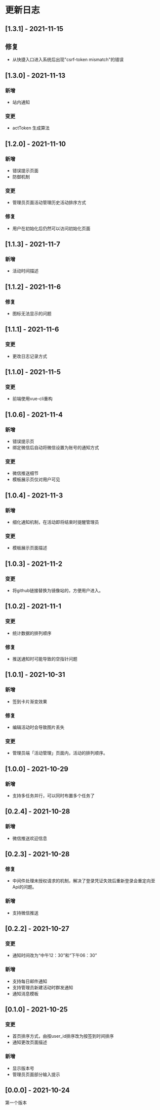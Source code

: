 # 更新日志

## [1.3.1] - 2021-11-15

## 修复

* 从快捷入口进入系统后出现"csrf-token mismatch"的错误

## [1.3.0] - 2021-11-13

### 新增

* 站内通知

### 变更

* actToken 生成算法



## [1.2.0] - 2021-11-10

### 新增

* 错误提示页面
* 防御机制

### 变更

* 管理员页面活动管理历史活动排序方式

### 修复

* 用户在初始化后仍然可以访问初始化页面



## [1.1.3] - 2021-11-7

### 新增

* 活动时间描述



## [1.1.2] - 2021-11-6

### 修复

* 图标无法显示的问题



## [1.1.1] - 2021-11-6

### 变更

* 更改日志记录方式



## [1.1.0] - 2021-11-5

### 变更

* 前端使用vue-cli重构



## [1.0.6] - 2021-11-4

### 新增

* 错误提示页
* 绑定微信后自动将微信设置为账号的通知方式

### 变更

* 微信推送细节
* 模板展示页仅对用户可见



## [1.0.4] - 2021-11-3

### 新增

* 细化通知机制，在活动即将结束时提醒管理员

### 变更

* 模板展示页面描述



## [1.0.3] - 2021-11-2

### 变更

* 将github链接替换为镜像站的，方便用户进入。



## [1.0.2] - 2021-11-1

### 变更

* 统计数据的排列顺序

### 修复

* 推送通知时可能导致的空指针问题



## [1.0.1] - 2021-10-31

### 新增

* 签到卡片渐变效果

### 修复

* 编辑活动时会导致图片丢失

### 变更

* 管理员端「活动管理」页面内，活动的排列顺序。



## [1.0.0] - 2021-10-29

### 新增

* 支持多任务并行，可以同时布置多个任务了

  

## [0.2.4] - 2021-10-28

### 新增

* 微信推送欢迎信息



## [0.2.3] - 2021-10-28

### 修复

* 中间件处理未授权请求的机制，解决了登录凭证失效后重新登录会重定向至Api的问题。



### 新增

* 支持微信推送



## [0.2.2] - 2021-10-27

### 变更

* 通知时间改为“中午12：30”和“下午06：30”



### 新增

* 支持每日邮件通知
* 支持管理员新建活动时群发通知
* 通知消息模板



## [0.1.0] - 2021-10-25

### 变更

* 首页排序方式，由按user_id排序改为按签到时间排序
* 通知更改页面描述



### 新增

* 显示版本号
* 管理员页面部分输入提示



## [0.0.0] - 2021-10-24

第一个版本
